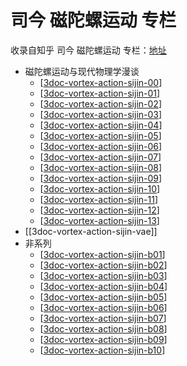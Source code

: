 # 司今 磁陀螺运动 专栏

收录自知乎 司今 磁陀螺运动 专栏：[地址](https://www.zhihu.com/column/c_170476226)

- 磁陀螺运动与现代物理学漫谈
  - [[3doc-vortex-action-sijin-00]]
  - [[3doc-vortex-action-sijin-01]]
  - [[3doc-vortex-action-sijin-02]]
  - [[3doc-vortex-action-sijin-03]]
  - [[3doc-vortex-action-sijin-04]]
  - [[3doc-vortex-action-sijin-05]]
  - [[3doc-vortex-action-sijin-06]]
  - [[3doc-vortex-action-sijin-07]]
  - [[3doc-vortex-action-sijin-08]]
  - [[3doc-vortex-action-sijin-09]]
  - [[3doc-vortex-action-sijin-10]]
  - [[3doc-vortex-action-sijin-11]]
  - [[3doc-vortex-action-sijin-12]]
  - [[3doc-vortex-action-sijin-13]]
- [[3doc-vortex-action-sijin-vae]]
- 非系列
  - [[3doc-vortex-action-sijin-b01]]
  - [[3doc-vortex-action-sijin-b02]]
  - [[3doc-vortex-action-sijin-b03]]
  - [[3doc-vortex-action-sijin-b04]]
  - [[3doc-vortex-action-sijin-b05]]
  - [[3doc-vortex-action-sijin-b06]]
  - [[3doc-vortex-action-sijin-b07]]
  - [[3doc-vortex-action-sijin-b08]]
  - [[3doc-vortex-action-sijin-b09]]
  - [[3doc-vortex-action-sijin-b10]]


[//begin]: # "Autogenerated link references for markdown compatibility"
[3doc-vortex-action-sijin-00]: va00/3doc-vortex-action-sijin-00.md "物质自旋与力的形成"
[3doc-vortex-action-sijin-01]: va01/3doc-vortex-action-sijin-01.md "1我为什么要研究磁陀螺运动？"
[3doc-vortex-action-sijin-02]: va02/3doc-vortex-action-sijin-02.md "2我们该如何研究磁陀螺运动？"
[3doc-vortex-action-sijin-03]: va03/3doc-vortex-action-sijin-03.md "3说磁性起源"
[3doc-vortex-action-sijin-04]: va04/3doc-vortex-action-sijin-04.md "4说说现代物理学的空间与运动"
[3doc-vortex-action-sijin-05]: va05/3doc-vortex-action-sijin-05.md "5现代磁学研究物理模型定理"
[3doc-vortex-action-sijin-06]: va06/3doc-vortex-action-sijin-06.md "6重论法拉第力线"
[3doc-vortex-action-sijin-07]: va07/3doc-vortex-action-sijin-07.md "7说说磁场空间构成形式及属性"
[3doc-vortex-action-sijin-08]: va08/3doc-vortex-action-sijin-08.md "8陀螺运动基本原理简介"
[3doc-vortex-action-sijin-09]: va09/3doc-vortex-action-sijin-09.md "9磁陀螺在磁场中运动基本原理"
[3doc-vortex-action-sijin-10]: va10/3doc-vortex-action-sijin-10.md "10磁极磁场对磁陀螺运动的影响"
[3doc-vortex-action-sijin-11]: va11/3doc-vortex-action-sijin-11.md "11均匀磁场对磁陀螺运动的影响"
[3doc-vortex-action-sijin-12]: va12/3doc-vortex-action-sijin-12.md "12均匀磁场对磁陀螺运动的影响（2）"
[3doc-vortex-action-sijin-13]: va13/3doc-vortex-action-sijin-13.md "13非均磁场对磁陀螺运动的影响（1）"
[3doc-vortex-action-sijin-b01]: vab01/3doc-vortex-action-sijin-b01.md "读《陀螺里的天文、时空与量子理论》一文随感"
[3doc-vortex-action-sijin-b02]: vab02/3doc-vortex-action-sijin-b02.md "中国科学家真的揭开了量子力学波函数神秘面纱吗？"
[3doc-vortex-action-sijin-b03]: vab03/3doc-vortex-action-sijin-b03.md "高斯定理的物理意义及在物理学中应用的得失"
[3doc-vortex-action-sijin-b04]: vab04/3doc-vortex-action-sijin-b04.md "物理学中的场是什么？它是如何产生的？"
[3doc-vortex-action-sijin-b05]: vab05/3doc-vortex-action-sijin-b05.md "“爱因斯坦——玻尔之争“留给我们的思考是什么？"
[3doc-vortex-action-sijin-b06]: vab06/3doc-vortex-action-sijin-b06.md "洛伦兹力到底是一种什么力？电子自旋磁矩或许能够给出答案！"
[3doc-vortex-action-sijin-b07]: vab07/3doc-vortex-action-sijin-b07.md "新发现：从电子自旋角度来看，洛伦兹力并不存在！"
[3doc-vortex-action-sijin-b08]: vab08/3doc-vortex-action-sijin-b08.md "新发现：核外电子轨道分布与行星轨道分布规律具有一致性！"
[3doc-vortex-action-sijin-b09]: vab09/3doc-vortex-action-sijin-b09.md "圆周运动的动能到底是E=mv²/2还是E=mv²？"
[3doc-vortex-action-sijin-b10]: vab10/3doc-vortex-action-sijin-b10.md "20世纪初，“原子模型”进化中的“春秋战国”黄金时代"
[//end]: # "Autogenerated link references"
